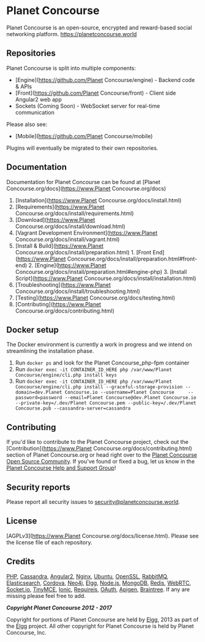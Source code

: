 Planet Concourse
=====
Planet Concourse is an open-source, encrypted and reward-based social networking platform. https://planetconcourse.world

## Repositories
Planet Concourse is split into multiple components:

- [Engine](https://github.com/Planet Concourse/engine) - Backend code & APIs
- [Front](https://github.com/Planet Concourse/front) - Client side Angular2 web app
- Sockets (Coming Soon) - WebSocket server for real-time communication

Please also see:
- [Mobile](https://github.com/Planet Concourse/mobile)

Plugins will eventually be migrated to their own repositories.

## Documentation
Documentation for Planet Concourse can be found at [Planet Concourse.org/docs](https://www.Planet Concourse.org/docs)
1. [Installation](https://www.Planet Concourse.org/docs/install.html)
  1. [Requirements](https://www.Planet Concourse.org/docs/install/requirements.html)
  2. [Download](https://www.Planet Concourse.org/docs/install/download.html)
  3. [Vagrant Development Environment](https://www.Planet Concourse.org/docs/install/vagrant.html)
  4. [Install & Build](https://www.Planet Concourse.org/docs/install/preparation.html)
    1. [Front End](https://www.Planet Concourse.org/docs/install/preparation.html#front-end)
    2. [Engine](https://www.Planet Concourse.org/docs/install/preparation.html#engine-php)
    3. [Install Script](https://www.Planet Concourse.org/docs/install/installation.html)
  5. [Troubleshooting](https://www.Planet Concourse.org/docs/install/troubleshooting.html)
2. [Testing](https://www.Planet Concourse.org/docs/testing.html)
3. [Contributing](https://www.Planet Concourse.org/docs/contributing.html)

## Docker setup

The Docker environment is currently a work in progress and we intend on streamlining the installation phase.

1. Run `docker ps` and look for the Planet Concourse_php-fpm container
2. Run `docker exec -it CONTAINER_ID_HERE php /var/www/Planet Concourse/engine/cli.php install keys`
3. Run `docker exec -it CONTAINER_ID_HERE php /var/www/Planet Concourse/engine/cli.php install --graceful-storage-provision --domain=dev.Planet Concourse.io --username=Planet Concourse     --password=password --email=Planet Concourse@dev.Planet Concourse.io --private-key=/.dev/Planet Concourse.pem --public-key=/.dev/Planet Concourse.pub --cassandra-server=cassandra`

## Contributing
If you'd like to contribute to the Planet Concourse project, check out the [Contribution](https://www.Planet Concourse.org/docs/contributing.html) section of Planet Concourse.org or head right over to the [Planet Concourse Open Source Community](https://www.planetconcourse.world/groups/profile/365903183068794880).  If you've found or fixed a bug, let us know in the [Planet Concourse Help and Support Group](https://www.planetconcourse.world/groups/profile/100000000000000681/activity)!

## Security reports
Please report all security issues to [security@planetconcourse.world](mailto:security@planetconcourse.world).

## License
[AGPLv3](https://www.Planet Concourse.org/docs/license.html). Please see the license file of each repository.

## Credits
[PHP](https://php.net), [Cassandra](http://cassandra.apache.org/), [Angular2](http://angular.io), [Nginx](https://nginx.com), [Ubuntu](https://ubuntu.com), [OpenSSL](https://www.openssl.org/), [RabbitMQ](https://www.rabbitmq.com/), [Elasticsearch](https://www.elastic.co/), [Cordova](https://cordova.apache.org/), [Neo4j](https://neo4j.com/), [Elgg](http://elgg.org), [Node.js](https://nodejs.org/en/), [MongoDB](https://www.mongodb.com/), [Redis](http://redis.io/), [WebRTC](https://webrtc.org/), [Socket.io](http://socket.io/), [TinyMCE](https://www.tinymce.com/), [Ionic](http://ionicframework.com/), [Requirejs](http://requirejs.org/), [OAuth](http://oauth.net/2/), [Apigen](http://www.apigen.org/), [Braintree](https://www.braintreepayments.com/). If any are missing please feel free to add.

___Copyright Planet Concourse 2012 - 2017___

Copyright for portions of Planet Concourse are held by [Elgg](http://elgg.org), 2013 as part of the [Elgg](http://elgg.org) project. All other copyright for Planet Concourse is held by Planet Concourse, Inc.

